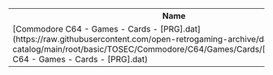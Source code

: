 <table>
<tr><th>Name</th><th>Size</th></tr>
<tr><td>
[Commodore C64 - Games - Cards - [PRG].dat](https://raw.githubusercontent.com/open-retrogaming-archive/dat-catalog/main/root/basic/TOSEC/Commodore/C64/Games/Cards/[PRG]/Commodore C64 - Games - Cards - [PRG].dat)
</td><td>69368</td></tr>
</table>
